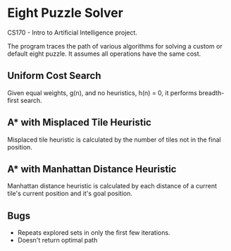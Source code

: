 # Eight Puzzle Solver
CS170 - Intro to Artificial Intelligence project.

The program traces the path of various algorithms for solving a custom or default eight puzzle.
It assumes all operations have the same cost.

## Uniform Cost Search
Given equal weights, g(n), and no heuristics, h(n) = 0, it performs breadth-first search.

## A\* with Misplaced Tile Heuristic
Misplaced tile heuristic is calculated by the number of tiles not in the final position.

## A\* with Manhattan Distance Heuristic
Manhattan distance heuristic is calculated by each distance of a current tile's current
position and it's goal position.

## Bugs
- Repeats explored sets in only the first few iterations.
- Doesn't return optimal path



